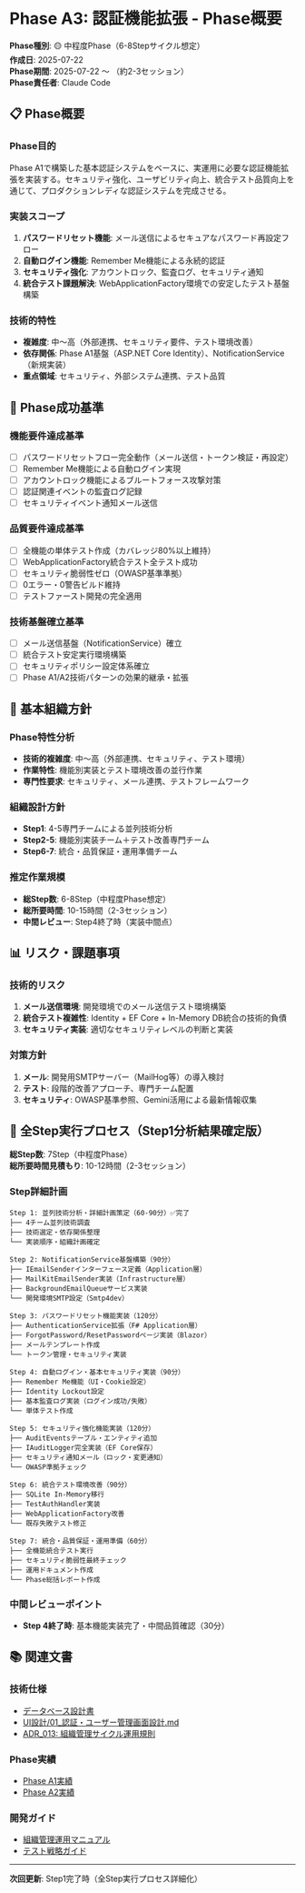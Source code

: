 # Phase A3: 認証機能拡張 - Phase概要

**Phase種別**: 🟡 中程度Phase（6-8Stepサイクル想定）  
**作成日**: 2025-07-22  
**Phase期間**: 2025-07-22 ～ （約2-3セッション）  
**Phase責任者**: Claude Code  

## 📋 Phase概要

### Phase目的
Phase A1で構築した基本認証システムをベースに、実運用に必要な認証機能拡張を実装する。セキュリティ強化、ユーザビリティ向上、統合テスト品質向上を通じて、プロダクションレディな認証システムを完成させる。

### 実装スコープ
1. **パスワードリセット機能**: メール送信によるセキュアなパスワード再設定フロー
2. **自動ログイン機能**: Remember Me機能による永続的認証
3. **セキュリティ強化**: アカウントロック、監査ログ、セキュリティ通知
4. **統合テスト課題解決**: WebApplicationFactory環境での安定したテスト基盤構築

### 技術的特性
- **複雑度**: 中～高（外部連携、セキュリティ要件、テスト環境改善）
- **依存関係**: Phase A1基盤（ASP.NET Core Identity）、NotificationService（新規実装）
- **重点領域**: セキュリティ、外部システム連携、テスト品質

## 🎯 Phase成功基準

### 機能要件達成基準
- [ ] パスワードリセットフロー完全動作（メール送信・トークン検証・再設定）
- [ ] Remember Me機能による自動ログイン実現
- [ ] アカウントロック機能によるブルートフォース攻撃対策
- [ ] 認証関連イベントの監査ログ記録
- [ ] セキュリティイベント通知メール送信

### 品質要件達成基準
- [ ] 全機能の単体テスト作成（カバレッジ80%以上維持）
- [ ] WebApplicationFactory統合テスト全テスト成功
- [ ] セキュリティ脆弱性ゼロ（OWASP基準準拠）
- [ ] 0エラー・0警告ビルド維持
- [ ] テストファースト開発の完全適用

### 技術基盤確立基準
- [ ] メール送信基盤（NotificationService）確立
- [ ] 統合テスト安定実行環境構築
- [ ] セキュリティポリシー設定体系確立
- [ ] Phase A1/A2技術パターンの効果的継承・拡張

## 🏢 基本組織方針

### Phase特性分析
- **技術的複雑度**: 中～高（外部連携、セキュリティ、テスト環境）
- **作業特性**: 機能別実装とテスト環境改善の並行作業
- **専門性要求**: セキュリティ、メール連携、テストフレームワーク

### 組織設計方針
- **Step1**: 4-5専門チームによる並列技術分析
- **Step2-5**: 機能別実装チーム＋テスト改善専門チーム
- **Step6-7**: 統合・品質保証・運用準備チーム

### 推定作業規模
- **総Step数**: 6-8Step（中程度Phase想定）
- **総所要時間**: 10-15時間（2-3セッション）
- **中間レビュー**: Step4終了時（実装中間点）

## 📊 リスク・課題事項

### 技術的リスク
1. **メール送信環境**: 開発環境でのメール送信テスト環境構築
2. **統合テスト複雑性**: Identity + EF Core + In-Memory DB統合の技術的負債
3. **セキュリティ実装**: 適切なセキュリティレベルの判断と実装

### 対策方針
1. **メール**: 開発用SMTPサーバー（MailHog等）の導入検討
2. **テスト**: 段階的改善アプローチ、専門チーム配置
3. **セキュリティ**: OWASP基準参照、Gemini活用による最新情報収集

## 🔄 全Step実行プロセス（Step1分析結果確定版）

**総Step数**: 7Step（中程度Phase）  
**総所要時間見積もり**: 10-12時間（2-3セッション）  

### Step詳細計画

```
Step 1: 並列技術分析・詳細計画策定（60-90分）✅完了
├── 4チーム並列技術調査
├── 技術選定・依存関係整理
└── 実装順序・組織計画確定

Step 2: NotificationService基盤構築（90分）
├── IEmailSenderインターフェース定義（Application層）
├── MailKitEmailSender実装（Infrastructure層）
├── BackgroundEmailQueueサービス実装
└── 開発環境SMTP設定（Smtp4dev）

Step 3: パスワードリセット機能実装（120分）
├── AuthenticationService拡張（F# Application層）
├── ForgotPassword/ResetPasswordページ実装（Blazor）
├── メールテンプレート作成
└── トークン管理・セキュリティ実装

Step 4: 自動ログイン・基本セキュリティ実装（90分）
├── Remember Me機能（UI・Cookie設定）
├── Identity Lockout設定
├── 基本監査ログ実装（ログイン成功/失敗）
└── 単体テスト作成

Step 5: セキュリティ強化機能実装（120分）
├── AuditEventsテーブル・エンティティ追加
├── IAuditLogger完全実装（EF Core保存）
├── セキュリティ通知メール（ロック・変更通知）
└── OWASP準拠チェック

Step 6: 統合テスト環境改善（90分）
├── SQLite In-Memory移行
├── TestAuthHandler実装
├── WebApplicationFactory改善
└── 既存失敗テスト修正

Step 7: 統合・品質保証・運用準備（60分）
├── 全機能統合テスト実行
├── セキュリティ脆弱性最終チェック
├── 運用ドキュメント作成
└── Phase総括レポート作成
```

### 中間レビューポイント
- **Step 4終了時**: 基本機能実装完了・中間品質確認（30分）

## 📚 関連文書

### 技術仕様
- [データベース設計書](/Doc/02_Design/データベース設計書.md)
- [UI設計/01_認証・ユーザー管理画面設計.md](/Doc/02_Design/UI設計/01_認証・ユーザー管理画面設計.md)
- [ADR_013: 組織管理サイクル運用規則](/Doc/07_Decisions/ADR_013_組織管理サイクル運用規則.md)

### Phase実績
- [Phase A1実績](/Doc/08_Organization/Completed/Phase_A1/)
- [Phase A2実績](/Doc/08_Organization/Completed/Phase_A2/)

### 開発ガイド
- [組織管理運用マニュアル](/Doc/08_Organization/Rules/組織管理運用マニュアル.md)
- [テスト戦略ガイド](/Doc/08_Organization/Rules/テスト戦略ガイド.md)

---

**次回更新**: Step1完了時（全Step実行プロセス詳細化）